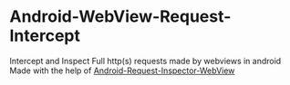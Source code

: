 # Android-WebView-Request-Intercept 
Intercept and Inspect Full http(s) requests made by webviews in android </br>
Made with the help of <a href="https://github.com/acsbendi/Android-Request-Inspector-WebView">Android-Request-Inspector-WebView</a>
